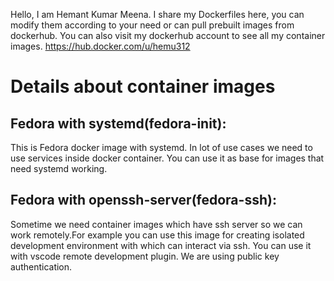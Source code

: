 Hello, I am Hemant Kumar Meena. I share my Dockerfiles here, you can modify them according to your need or can pull prebuilt images from dockerhub.
You can also visit my dockerhub account to see all my container images.
https://hub.docker.com/u/hemu312

# Details about container images
## Fedora with systemd(fedora-init):
This is Fedora docker image with systemd. In lot of use cases we need to use services inside docker container. You can use it as base for images that need systemd working.

## Fedora with openssh-server(fedora-ssh):
Sometime we need container images which have ssh server so we can work remotely.For example you can use this image for creating isolated development environment with which can interact via ssh. You can use it with vscode remote development plugin. We are using public key authentication.
